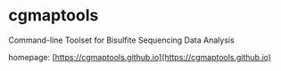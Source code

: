 # cgmaptools
Command-line Toolset for Bisulfite Sequencing Data Analysis

homepage: [https://cgmaptools.github.io](https://cgmaptools.github.io)
